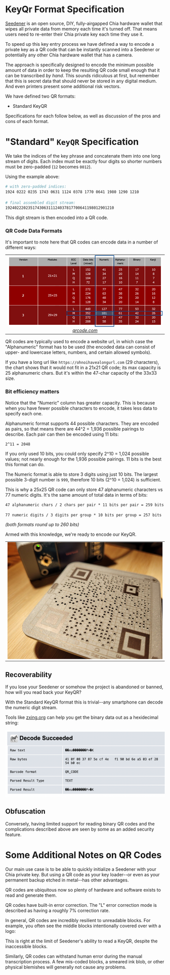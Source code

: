 # KeyQr Format Specification

[Seedener](https://github.com/MaximEdogawa/seedener) is an open source, DIY, fully-airgapped Chia hardware wallet that wipes all private data from memory each time it's turned off. That means users need to re-enter their Chia private key each time they use it.

To speed up this key entry process we have defined a way to encode a private key as a QR code that can be instantly scanned into a Seedener or potentially any other Chia hardware wallet that has a camera.

The approach is specifically designed to encode the minimum possible amount of data in order to keep the resulting QR code small enough that it can be transcribed *by hand*. This sounds ridiculous at first, but remember that this is secret data that should never be stored in any digital medium. And even printers present some additional risk vectors.


We have defined two QR formats:
* Standard KeyQR

Specifications for each follow below, as well as discussion of the pros and cons of each format.


# "Standard" `KeyQR` Specification
We take the indices of the key phrase and concatenate them into one long stream of digits. Each index must be exactly four digits so shorter numbers must be zero-padded (`12` becomes `0012`).

Using the example above:

```bash
# with zero-padded indices:
1924 0222 0235 1743 0631 1124 0378 1770 0641 1980 1290 1210

# final assembled digit stream:
192402220235174306311124037817700641198012901210
```

This digit stream is then encoded into a QR code.


### QR Code Data Formats
It's important to note here that QR codes can encode data in a number of different ways:

<table align="center">
    <tr><td align="center"><img src="img/qrcode_capacity.png"><br/><em><a href="https://www.qrcode.com/en/about/version.html">qrcode.com</a></em></td></tr>
</table>

QR codes are typically used to encode a website url, in which case the "Alphanumeric" format has to be used (the encoded data can consist of upper- and lowercase letters, numbers, and certain allowed symbols).

If you have a long url like `https://ohnoihavealongurl.com` (29 characters), the chart shows that it would not fit in a 21x21 QR code; its max capacity is 25 alphanumeric chars. But it's within the 47-char capacity of the 33x33 size.

### Bit efficiency matters
Notice that the "Numeric" column has greater capacity. This is because when you have fewer possible characters to encode, it takes less data to specify each one.

Alphanumeric format supports 44 possible characters. They are encoded as pairs, so that means there are 44^2 = 1,936 possible pairings to describe. Each pair can then be encoded using 11 bits:

```
2^11 = 2048
```

If you only used 10 bits, you could only specify 2^10 = 1,024 possible values; not nearly enough for the 1,936 possible pairings. 11 bits is the best this format can do.

The Numeric format is able to store 3 digits using just 10 bits. The largest possible 3-digit number is `999`, therefore 10 bits (2^10 = 1,024) is sufficient.

This is why a 25x25 QR code can only store 47 alphanumeric characters vs 77 numeric digits. It's the same amount of total data in terms of bits:

```
47 alphanumeric chars / 2 chars per pair * 11 bits per pair = 259 bits

77 numeric digits / 3 digits per group * 10 bits per group = 257 bits
```
*(both formats round up to 260 bits)*

Armed with this knowledge, we're ready to encode our KeyQR.

<table align="center">
    <tr><td><img src="img/KeyQR_plate.jpg"></td></tr>
</table>

## Recoverability
If you lose your Seedener or somehow the project is abandoned or banned, how will you read back your KeyQR? 

With the Standard KeyQR format this is trivial--any smartphone can decode the numeric digit stream.

Tools like [zxing.org](https://zxing.org/w/decode.jspx) can help you get the binary data out as a hexidecimal string:

<img src="img/zxing_screenshot.png">

## Obfuscation
Conversely, having limited support for reading binary QR codes and the complications described above are seen by some as an added security feature.


# Some Additional Notes on QR Codes
Our main use case is to be able to quickly initialize a Seedener with your Chia private key. But using a QR code as your key loader--or even as your permanent backup etched in metal--has other advantages.

QR codes are ubiquitous now so plenty of hardware and software exists to read and generate them.

QR codes have built-in error correction. The "L" error correction mode is described as having a roughly 7% correction rate.

In general, QR codes are incredibly resilient to unreadable blocks. For example, you often see the middle blocks intentionally covered over with a logo:

This is right at the limit of Seedener's ability to read a KeyQR, despite the inaccessible blocks.

Similarly, QR codes can withstand human error during the manual transcription process. A few mis-coded blocks, a smeared ink blob, or other physical blemishes will generally not cause any problems.

